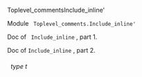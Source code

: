 Toplevel_commentsInclude_inline'

 Module `` Toplevel_comments.Include_inline'`` 


Doc of `` Include_inline`` , part 1.



Doc of `` Include_inline
`` , part 2.

<a id="type-t"></a>
###### &nbsp; type t

